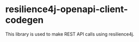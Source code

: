 # resilience4j-openapi-client-codegen
This library is used to make REST API calls using resilience4j.
